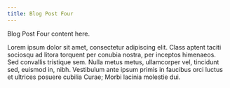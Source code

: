 ```yaml
---
title: Blog Post Four
---
```


Blog Post Four content here.

Lorem ipsum dolor sit amet, consectetur adipiscing elit. Class aptent taciti sociosqu ad litora torquent per conubia nostra, per inceptos himenaeos. Sed convallis tristique sem. Nulla metus metus, ullamcorper vel, tincidunt sed, euismod in, nibh. Vestibulum ante ipsum primis in faucibus orci luctus et ultrices posuere cubilia Curae; Morbi lacinia molestie dui.
